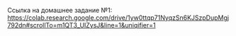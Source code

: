 Ссылка на домашнее задание №1:
https://colab.research.google.com/drive/1yw0ttqp71NyqzSn6KJSzpDupMgj792dn#scrollTo=m1QT3_UIZysJ&line=1&uniqifier=1
